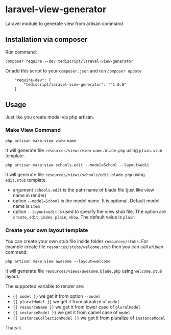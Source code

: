 # laravel-view-generator
Laravel module to generate view from artisan command

## Installation via composer
Run command:
```
composer require --dev tediscript/laravel-view-generator
```

Or add this script to your `composer.json` and run `composer update`

```
    "require-dev": {
        "tediscript/laravel-view-generator": "^1.0.0"
    }
```

## Usage
Just like you create model via php artisan.

### Make View Command
```
php artisan make:view view-name
```
It will generate file `resources/views/view-name.blade.php` using `plain.stub` template.


```
php artisan make:view schools.edit --model=School --layout=edit
```
It will generate file `resources/views/schools/edit.blade.php` using `edit.stub` template.

- argument `schools.edit` is the path name of blade file (just like view name in render)
- option `--model=School` is the model name. It is optional. Default model name is `Item`
- option `--layout=edit` is used to specify the view stub file. The option are `create`, `edit`, `index`, `plain`, `show`. The default value is `plain`

### Create your own layout template
You can create your own stub file inside folder `resources/stubs`. 
For example create file `resources/stubs/welcome.stub` then you can call artisan command:
```
php artisan make:view awesome --layout=welcome
```
It will generate file `resources/views/awesome.blade.php` using `welcome.stub` layout.

The supported variable to render are:
- `{{ model }}` we get it from option `--model`
- `{{ pluralModel }}` we get it from pluralize of `model`
- `{{ resourceName }}` we get it from lower case of `pluralModel`
- `{{ instanceModel }}` we get it from camel case of `model`
- `{{ instanceCollectionModel }}` we get it from pluralize of `instanceModel`

Thats it.
